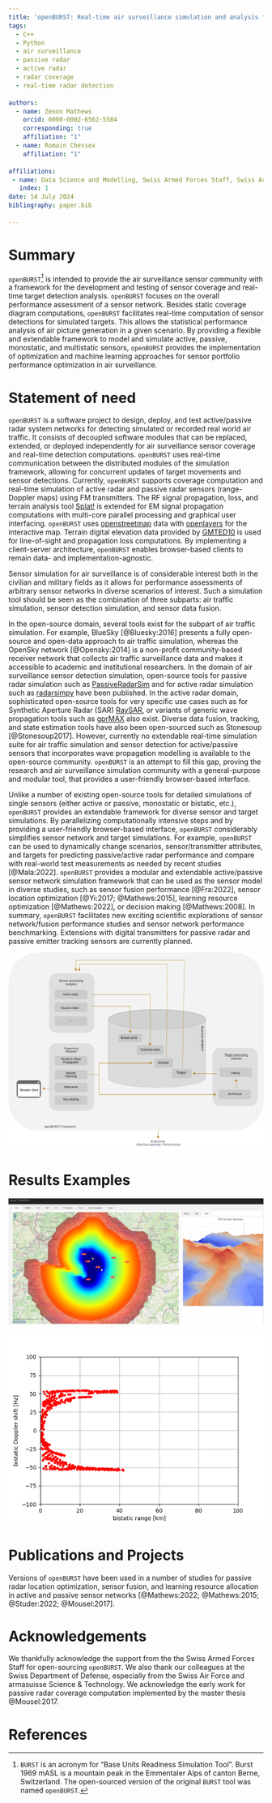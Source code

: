 ```yaml
---
title: 'openBURST: Real-time air surveillance simulation and analysis for active and passive sensors'
tags:
  - C++
  - Python
  - air surveillance
  - passive radar
  - active radar
  - radar coverage
  - real-time radar detection

authors:
  - name: Zenon Mathews
    orcid: 0000-0002-6562-5584
    corresponding: true 
    affiliation: "1" 
  - name: Romain Chessex 
    affiliation: "1"

affiliations:
 - name: Data Science and Modelling, Swiss Armed Forces Staff, Swiss Army, Switzerland
   index: 1
date: 14 July 2024
bibliography: paper.bib

---
```



# Summary

`openBURST`[^1] is intended to provide the air surveillance sensor community with a framework for the development and testing of sensor coverage and real-time target detection analysis. `openBURST` focuses on the overall performance assessment of a sensor network. Besides static coverage diagram computations, `openBURST` facilitates real-time computation of sensor detections for simulated targets. This allows the statistical performance analysis of air picture generation in a given scenario. By providing a flexible and extendable framework to model and simulate active, passive, monostatic, and multistatic sensors, `openBURST` provides the implementation of optimization and machine learning approaches for sensor portfolio performance optimization in air surveillance.

[^1]: `BURST` is an acronym for “Base Units Readiness Simulation Tool”. Burst 1969 mASL is a mountain peak in the Emmentaler Alps of canton Berne, Switzerland. The open-sourced version of the original `BURST` tool was named `openBURST`.

# Statement of need

`openBURST` is a software project to design, deploy, and test active/passive radar system networks for detecting simulated or recorded real world air traffic. It consists of decoupled software modules that can be replaced, extended, or deployed independently for air surveillance sensor coverage and real-time detection computations. `openBURST` uses real-time communication between the distributed modules of the simulation framework, allowing for concurrent updates of target movements and sensor detections. Currently, `openBURST` supports coverage computation and real-time simulation of active radar and passive radar sensors (range-Doppler maps) using FM transmitters. The RF signal propagation, loss, and terrain analysis tool [Splat!](https://www.qsl.net/kd2bd/splat.html) is extended for EM signal propagation computations with multi-core parallel processing and graphical user interfacing. `openBURST` uses [openstreetmap](https://openstreetmap.org) data with [openlayers](https://openlayers.org) for the interactive map. Terrain digital elevation data provided by [GMTED10](https://www.usgs.gov/coastal-changes-and-impacts/gmted2010) is used for line-of-sight and propagation loss computations. By implementing a client-server architecture, `openBURST` enables browser-based clients to remain data- and implementation-agnostic. 

Sensor simulation for air surveillance is of considerable interest both in the civilian and military fields as it allows for performance assessments of arbitrary sensor networks in diverse scenarios of interest. Such a simulation tool should be seen as the combination of three subparts: air traffic simulation, sensor detection simulation, and sensor data fusion. 

In the open-source domain, several tools exist for the subpart of air traffic simulation. For example, BlueSky [@Bluesky:2016] presents a fully open-source and open-data approach to air traffic simulation, whereas the
OpenSky network [@Opensky:2014] is a non-profit community-based receiver network that collects air traffic surveillance data and makes it accessible to academic and institutional researchers. In the domain of air surveillance sensor detection simulation, open-source tools for passive radar simulation such as [PassiveRadarSim](https://github.com/bradleeharr/PassiveRadarSim) and for active radar simulation such as [radarsimpy](https://github.com/radarsimx/radarsimpy) have been published. In the active radar domain, sophisticated open-source tools for very specific use cases such as for Synthetic Aperture Radar (SAR) [RaySAR](https://github.com/StefanJAuer/RaySAR), or variants of generic wave propagation tools such as [gprMAX](https://github.com/gprMax/gprMax) also exist. Diverse data fusion, tracking, and state estimation tools have also been open-sourced such as Stonesoup [@Stonesoup2017]. However, currently no extendable real-time simulation suite for air traffic simulation and sensor detection for active/passive sensors that incorporates wave propagation modelling is available to the open-source community. `openBURST` is an attempt to fill this gap, proving the research and air surveillance simulation community with a general-purpose and modular tool, that provides a user-friendly browser-based interface. 

Unlike a number of existing open-source tools for detailed simulations of single sensors (either active or passive, monostatic or bistatic, etc.), `openBURST` provides an extendable framework for diverse sensor and target simulations. By parallelizing computationally intensive steps and by providing a user-friendly browser-based interface, `openBURST` considerably simplifies sensor network and target simulations. For example, `openBURST` can be used to dynamically change scenarios, sensor/transmitter attributes, and targets for predicting passive/active radar performance and compare with real-world test measurements as needed by recent studies [@Mala:2022]. `openBURST` provides a modular and extendable active/passive sensor network simulation framework that can be used as the sensor model in diverse studies, such as sensor fusion performance [@Fra:2022], sensor location optimization [@Yi:2017; @Mathews:2015], learning resource optimization [@Mathews:2022], or decision making [@Mathews:2008]. In summary, `openBURST` facilitates new exciting scientific explorations of sensor network/fusion performance studies and sensor network performance benchmarking. Extensions with digital transmitters for passive radar and passive emitter tracking sensors are currently planned.

![openBURST framework with its component modules and real-time database.](./openburst_architecture.png)

# Results Examples

![Example of passive radar coverage computation. Left: with numbered receivers and transmitters of opportunity, right: terrain backdrop of the sensor position.](./openburst_pcl.png)


![Example of passive radar real-time range-Doppler detections for a given target scenario of a closely flying formation of aerial vehicles.](./range_doppler_openburst_pcl.png)


# Publications and Projects

Versions of `openBURST` have been used in a number of studies for passive radar location optimization, sensor fusion, and learning resource allocation in active and passive sensor networks [@Mathews:2022; @Mathews:2015; @Studer:2022; @Mousel:2017]. 


# Acknowledgements

We thankfully acknowledge the support from the the Swiss Armed Forces Staff for open-sourcing `openBURST`. We also thank our colleagues at the Swiss Department of Defense, especially from the Swiss Air Force and  armasuisse Science & Technology. We acknowledge the early work for passive radar coverage computation implemented by the master thesis @Mousel:2017.

# References
